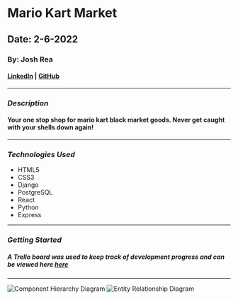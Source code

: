 # Mario Kart Market

## Date: 2-6-2022

### By: Josh Rea

#### [LinkedIn](https://www.linkedin.com/in/joshua-rea/) | [GitHub](https://github.com/jdrea1587)
***
### ***Description***
#### Your one stop shop for mario kart black market goods. Never get caught with your shells down again!
***
### ***Technologies Used***
* HTML5
* CSS3
* Django
* PostgreSQL
* React
* Python
* Express
***
### ***Getting Started***
##### A Trello board was used to keep track of development progress and can be viewed here [here](https://trello.com/b/NG5P8qug/m-krt-mrkt)
***
![Component Hierarchy Diagram](../MKMrkt/assets/CHD.jpeg)
![Entity Relationship Diagram](../MKMrkt/assets/ERD.jpeg)